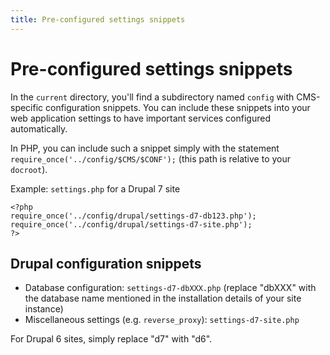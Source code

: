 ```yaml
---
title: Pre-configured settings snippets
---
```


# Pre-configured settings snippets

In the `current` directory, you'll find a subdirectory named `config` with CMS-specific configuration snippets. You can include these snippets into your web application settings to have important services configured automatically.

In PHP, you can include such a snippet simply with the statement `require_once('../config/$CMS/$CONF');` (this path is relative to your `docroot`).

Example: `settings.php` for a Drupal 7 site

    <?php
    require_once('../config/drupal/settings-d7-db123.php');
    require_once('../config/drupal/settings-d7-site.php');
    ?>

## Drupal configuration snippets

* Database configuration: `settings-d7-dbXXX.php` (replace "dbXXX" with the database name mentioned in the installation details of your site instance)
* Miscellaneous settings (e.g. `reverse_proxy`): `settings-d7-site.php`

For Drupal 6 sites, simply replace "d7" with "d6".
